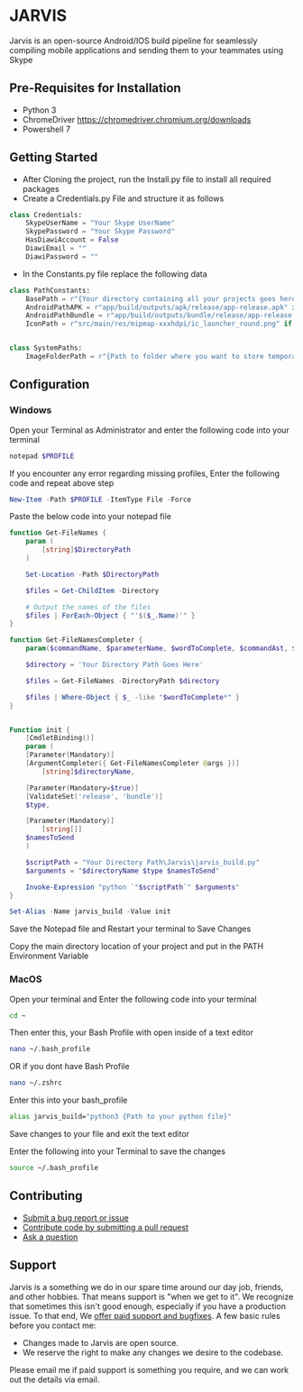 # JARVIS

Jarvis is an open-source Android/IOS build pipeline for seamlessly compiling mobile applications and sending them to your teammates using Skype

## Pre-Requisites for Installation

- Python 3
- ChromeDriver https://chromedriver.chromium.org/downloads
- Powershell 7

## Getting Started

- After Cloning the project, run the Install.py file to install all required packages
- Create a Credentials.py File and structure it as follows

```py
class Credentials:
    SkypeUserName = "Your Skype UserName"
    SkypePassword = "Your Skype Password"
    HasDiawiAccount = False
    DiawiEmail = ""
    DiawiPassword = ""
```

- In the Constants.py file replace the following data

```py
class PathConstants:
    BasePath = r"{Your directory containing all your projects goes here}"
    AndroidPathAPK = r"app/build/outputs/apk/release/app-release.apk" if OS.IOS else r"app\build\outputs\apk\release\app-release.apk"
    AndroidPathBundle = r"app/build/outputs/bundle/release/app-release.aab" if OS.IOS else r"app\build\outputs\bundle\release\app-release.aab"
    IconPath = r"src/main/res/mipmap-xxxhdpi/ic_launcher_round.png" if OS.IOS else  r"src\main\res\mipmap-xxxhdpi\ic_launcher_round.png"


class SystemPaths:
    ImageFolderPath = r"{Path to folder where you want to store temporary Diawi QR Screenshots}"
```

## Configuration

### Windows

Open your Terminal as Administrator and enter the following code into your terminal

```ps1
notepad $PROFILE
```

If you encounter any error regarding missing profiles, Enter the following code and repeat above step

```ps1
New-Item -Path $PROFILE -ItemType File -Force
```

Paste the below code into your notepad file

```ps1
function Get-FileNames {
    param (
        [string]$DirectoryPath
    )

    Set-Location -Path $DirectoryPath

    $files = Get-ChildItem -Directory

    # Output the names of the files
    $files | ForEach-Object { "'$($_.Name)'" }
}

function Get-FileNamesCompleter {
    param($commandName, $parameterName, $wordToComplete, $commandAst, $fakeBoundParameter)

    $directory = 'Your Directory Path Goes Here'

    $files = Get-FileNames -DirectoryPath $directory

    $files | Where-Object { $_ -like "$wordToComplete*" }
}


Function init {
    [CmdletBinding()]
    param (
	[Parameter(Mandatory)]
	[ArgumentCompleter({ Get-FileNamesCompleter @args })]
        [string]$directoryName,

	[Parameter(Mandatory=$true)]
	[ValidateSet('release', 'bundle')]
	$type,

	[Parameter(Mandatory)]
        [string[]]
	$namesToSend
    )

    $scriptPath = "Your Directory Path\Jarvis\jarvis_build.py"
    $arguments = "$directoryName $type $namesToSend"

    Invoke-Expression "python `"$scriptPath`" $arguments"
}

Set-Alias -Name jarvis_build -Value init
```

Save the Notepad file and Restart your terminal to Save Changes

Copy the main directory location of your project and put in the PATH Environment Variable

### MacOS

Open your terminal and Enter the following code into your terminal

```zsh
cd ~
```

Then enter this, your Bash Profile with open inside of a text editor

```zsh
nano ~/.bash_profile
```

OR if you dont have Bash Profile

```zsh
nano ~/.zshrc
```

Enter this into your bash_profile

```zsh
alias jarvis_build="python3 {Path to your python file}"
```

Save changes to your file and exit the text editor

Enter the following into your Terminal to save the changes

```zsh
source ~/.bash_profile
```

## Contributing

- [Submit a bug report or issue](mailto:syedaashirraza@gmail.com)
- [Contribute code by submitting a pull request](mailto:syedaashirraza@gmail.com)
- [Ask a question](mailto:syedaashirraza@gmail.com)

## Support

Jarvis is a something we do in our spare time around our day job, friends, and other hobbies. That means support is "when we get to it". We recognize that sometimes this isn't good enough, especially if you have a production issue. To that end, We [offer paid support and bugfixes](syedaashirraza@gmail.com). A few basic rules before you contact me:

- Changes made to Jarvis are open source.
- We reserve the right to make any changes we desire to the codebase.

Please email me if paid support is something you require, and we can work out the details via email.
